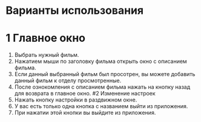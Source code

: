 #  Варианты использования
# 1  Главное окно
1. Выбрать нужный фильм.
2. Нажатием мыши по заголовку фильма открыть окно с описанием фильма.
3. Если данный выбранный фильм был просотрен, вы можете добавить данный фильм к отделу просмотренные.
4. После ознокомления с описанием фильма нажать на кнопку назад для возврата в главное окно.
#2 Изменение настроек
1. Нажать кнопку настройки в раздвижном окне.
2. У вас есть только одна кнопка с названием выйти из приложения.
3. При нажатии этой кнопки вы выйдите из приложения.
